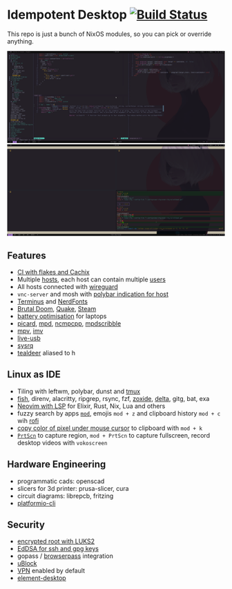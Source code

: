 # Idempotent Desktop [![Build Status](https://github.com/ksevelyar/idempotent-desktop/workflows/build/badge.svg)](https://github.com/ksevelyar/idempotent-desktop/actions)

This repo is just a bunch of NixOS modules, so you can pick or override anything. 

![neovim](/assets/screens/neovim.png)
![leftwm](/assets/screens/leftwm.png)

## Features

* [CI with flakes and Cachix](/.github/workflows/build.yml)
* Multiple [hosts](https://github.com/ksevelyar/idempotent-desktop/tree/main/hosts), each host can contain multiple [users](https://github.com/ksevelyar/idempotent-desktop/tree/main/users)
* All hosts connected with [wireguard](https://github.com/ksevelyar/idempotent-desktop/blob/198d0192d958e871d184f85338c35440ae033c25/hosts/skynet.nix#L57-L135)
* `vnc-server` and mosh with [polybar indication for host](/assets/screens/polybar-sshd-vnc-server.png)
* [Terminus](http://terminus-font.sourceforge.net/shots.html) and [NerdFonts](/sys/fonts.nix)
* [Brutal Doom](https://github.com/ksevelyar/brutal-doom), [Quake](https://github.com/ksevelyar/quake), [Steam](https://github.com/ksevelyar/idempotent-desktop/blob/main/packages/games.nix)
* [battery optimisation](/hardware/power-management.nix) for laptops
* [picard][picard], [mpd](/services/mpd.nix), [ncmpcpp][ncmpcpp], [mpdscribble](https://listenbrainz.org/user/ksevelyar/)  
* [mpv](/users/shared/.config/mpv), [imv][imv] 
* [live-usb](/live-usb/live-usb.nix)
* [sysrq](https://www.kernel.org/doc/html/latest/admin-guide/sysrq.html#what-are-the-command-keys) 
* [tealdeer](https://github.com/dbrgn/tealdeer) aliased to h

## Linux as IDE

* Tiling with leftwm, polybar, dunst and [tmux](/main/packages/tmux.nix)
* [fish](/doc/fish.md), direnv, alacritty, ripgrep, rsync, fzf, [zoxide][zoxide], [delta][delta], gitg, bat, exa 
* [Neovim with LSP](https://github.com/ksevelyar/idempotent-desktop/blob/main/users/shared/.config/nvim/init.vim) for Elixir, Rust, Nix, Lua and others
* fuzzy search by apps [`mod`](/doc/run-rofi-with-one-key.md), emojis `mod + z` and clipboard history `mod + c` wih [rofi](https://github.com/ksevelyar/idempotent-desktop/blob/main/users/shared/.config/rofi/grey.rasi) 
* [copy color of pixel under mouse cursor](/sys/scripts.nix) to clipboard with `mod + k`
* [`PrtScn`](https://github.com/ksevelyar/idempotent-desktop/blob/6adfa52b3404d4f28f1c1b803b40bc5a86c3fde2/users/shared/.config/leftwm/config.toml#L197) to capture region, `mod + PrtScn` to capture fullscreen, record desktop videos with `vokoscreen`

## Hardware Engineering

* programmatic cads: openscad
* slicers for 3d printer: prusa-slicer, cura 
* circuit diagrams: librepcb, fritzing 
* [platformio-cli](https://jeelabs.org/2018/getting-started-bp/)

## Security

* [encrypted root with LUKS2](/doc/encrypted-root.md)
* [EdDSA for ssh and gpg keys](/doc/keys.md)
* gopass / [browserpass](https://github.com/browserpass/browserpass-extension#available-keyboard-shortcuts) integration
* [uBlock](https://github.com/gorhill/uBlock)
* [VPN](https://github.com/ksevelyar/idempotent-desktop/blob/main/services/vpn.nix) enabled by default
* [element-desktop](https://matrix.org/)

[picard]: https://picard.musicbrainz.org/quick-start/    
[imv]: /users/shared/.config/imv/config
[ncmpcpp]: /assets/screens/ncmpcpp.png
[delta]: https://github.com/dandavison/delta
[zoxide]: https://github.com/ajeetdsouza/zoxide
